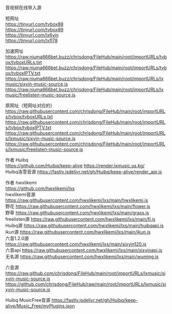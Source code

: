 音视频在线导入源  

短网址  
https://tinyurl.com/tvbox88  
https://tinyurl.com/tvbox89  
https://tinyurl.com/lx6yin  
https://tinyurl.com/lxfl78  

加速网址  
https://raw.niuma666bet.buzz/chrisdong/FileHub/main/root/importURLs/tvbox/tvboxURLs.txt  
https://raw.niuma666bet.buzz/chrisdong/FileHub/main/root/importURLs/tvbox/tvboxIPTV.txt  
https://raw.niuma666bet.buzz/chrisdong/FileHub/main/root/importURLs/lxmusic/sixyin-music-source.js  
https://raw.niuma666bet.buzz/chrisdong/FileHub/main/root/importURLs/lxmusic/freelisten-music-source.js  

原网址（短网址对应的）  
https://raw.githubusercontent.com/chrisdong/FileHub/main/root/importURLs/tvbox/tvboxURLs.txt  
https://raw.githubusercontent.com/chrisdong/FileHub/main/root/importURLs/tvbox/tvboxIPTV.txt  
https://raw.githubusercontent.com/chrisdong/FileHub/main/root/importURLs/lxmusic/sixyin-music-source.js  
https://raw.githubusercontent.com/chrisdong/FileHub/main/root/importURLs/lxmusic/freelisten-music-source.js    

作者 Huibq  
https://github.com/Huibq/keep-alive  https://render.lxmusic.us.kg/  
Huibq洛雪音源 https://fastly.jsdelivr.net/gh/Huibq/keep-alive/render_api.js  

作者 hwxlikemi  
https://github.com/hwxlikemi/lxs  
hwxlikemi音源 https://raw.githubusercontent.com/hwxlikemi/lxs/main/hwxlikemi.js   
野花 https://raw.githubusercontent.com/hwxlikemi/lxs/main/flower.js  
野草 https://raw.githubusercontent.com/hwxlikemi/lxs/main/grass.js  
freelisten源 https://raw.githubusercontent.com/hwxlikemi/lxs/main/fl.js 
Huibq源 https://raw.githubusercontent.com/hwxlikemi/lxs/main/huibqapi.js  
ikun源 https://raw.githubusercontent.com/hwxlikemi/lxs/main/ikun.js  
六音1.2.0源 https://raw.githubusercontent.com/hwxlikemi/lxs/main/sixyin120.js  
六音api https://raw.githubusercontent.com/hwxlikemi/lxs/main/sixyinapi.js  
无名源 https://raw.githubusercontent.com/hwxlikemi/lxs/main/wuming.js  

六音源  
https://raw.github.com/chrisdong/FileHub/main/root/importURLs/lxmusic/sixyin-music-source.js  
https://github.com/chrisdong/FileHub/raw/main/root/importURLs/lxmusic/sixyin-music-source.js

Huibq MusicFree音源 https://fastly.jsdelivr.net/gh/Huibq/keep-alive/Music_Free/myPlugins.json  

